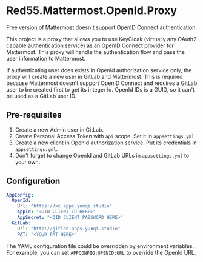 # Red55.Mattermost.OpenId.Proxy

Free version of Mattermost doesn't support OpenID Connect authentication. 

This project is a proxy that allows you to use KeyCloak (virtually any OAuth2 capable authentication service) as an OpenID Connect provider for Mattermost.
This proxy will handle the authentication flow and pass the user information to Mattermost.

If authenticating user does exists in OpenId authorization service only, the proxy will create a new user in GitLab and Mattermost.
This is required because Mattermost doesn't support OpenID Connect and requires a GitLab user to be created first to get its integer Id.
OpenId IDs is a GUID, so it can't be used as a GitLab user ID.

## Pre-requisites

1. Create a new Admin user in GitLab.
2. Create Personal Access Token with `api` scope. Set it in `appsettings.yml`.
3. Create a new client in OpenId authorization service. Put its credentials in `appsettings.yml`.
4. Don't forget to change OpenId and GitLab URLs in `appsettings.yml` to your own.

## Configuration

```yaml
AppConfig:
  OpenId:
    Url: "https://kc.apps.yunqi.studio"
    AppId: "<OID CLIENT ID HERE>"
    AppSecret: "<OID CLIENT PASSWORD HERE>"
  GitLab:
    Url: "http://gitlab.apps.yunqi.studio"
    PAT: "<YOUR PAT HERE>"
```

The YAML configuration file could be overridden by environment variables.
For example, you can set `APPCONFIG:OPENID:URL` to override the OpenId URL.